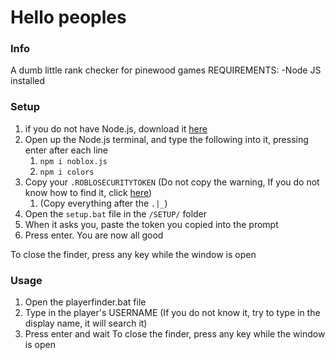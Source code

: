 # Hello peoples
### Info
A dumb little rank checker for pinewood games
REQUIREMENTS:
    -Node JS installed

### Setup
1. if you do not have Node.js, download it [here](https://nodejs.org/en/download/)
2. Open up the Node.js terminal, and type the following into it, pressing enter after each line
    1. `npm i noblox.js` <br>
    2. `npm i colors` <br>
3. Copy your `.ROBLOSECURITYTOKEN` (Do not copy the warning, If you do not know how to find it, click [here](https://youtu.be/hd6xWydE1K0))
    1. (Copy everything after the `.|_`)
4. Open the `setup.bat` file in the `/SETUP/` folder
5. When it asks you, paste the token you copied into the prompt
6. Press enter. You are now all good

To close the finder, press any key while the window is open

### Usage
1. Open the playerfinder.bat file
2. Type in the player's USERNAME (If you do not know it, try to type in the display name, it will search it)
3. Press enter and wait
To close the finder, press any key while the window is open
